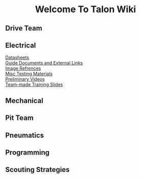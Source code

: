 <center><h1>Welcome To Talon Wiki</h1></center>

<h2>Drive Team</h2>

<h2>Electrical</h2>
<a href="Electrical Files/Datasheets.md"target="_blank">Datasheets</a></br>
<a href="Electrical Files/Guide_Documents_And_External_Links.md"target="_blank">Guide Documents and External Links</a></br>
<a href="Electrical Files/Image_Refrences.md"target="_blank">Image Refrences</a></br>
<a href="Electrical Files/Miscellaneous_Testing_Materials.md"target="_blank">Misc Testing Materials</a></br>
<a href="Electrical Files/Preliminary_Videos.md"target="_blank">Preliminary Videos</a></br>
<a href="Electrical Files/Team-made_Training_Slides.md"target="_blank">Team-made Training Slides</a></br>

<h2>Mechanical</h2>

<h2>Pit Team</h2>

<h2>Pneumatics</h2>

<h2>Programming</h2>

<h2>Scouting Strategies</h2>
